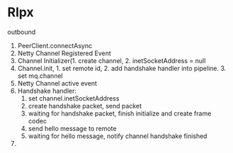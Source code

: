 # Rlpx

outbound

1. PeerClient.connectAsync 
2. Netty Channel Registered Event
3. Channel Initializer(1. create channel, 2. inetSocketAddress = null 
4. Channel.init, 1. set remote id, 2. add handshake handler into pipeline. 3. set mq.channel 
5. Netty Channel active event
6. Handshake handler: 
    1. set channel.inetSocketAddress 
    2. create handshake packet, send packet 
    3. waiting for handshake packet, finish initialize and create frame codec
    4. send hello message to remote
    5. waiting for hello message, notify channel handshake finished
7. 
